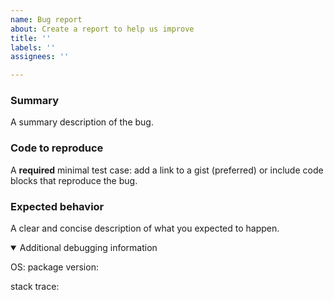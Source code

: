 ```yaml
---
name: Bug report
about: Create a report to help us improve
title: ''
labels: ''
assignees: ''

---
```


### Summary
A summary description of the bug.

### Code to reproduce
A __required__ minimal test case: add a link to a gist (preferred) or include code blocks that reproduce the bug.

### Expected behavior
A clear and concise description of what you expected to happen.

<details open><summary>Additional debugging information</summary>

OS:
package version:

stack trace:
```

```

</details>
